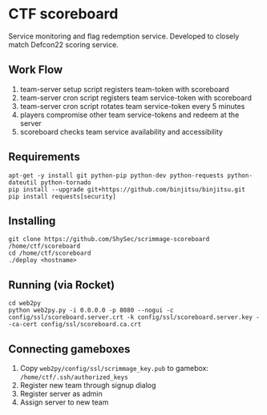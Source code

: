 # CTF scoreboard

Service monitoring and flag redemption service. Developed to closely match Defcon22 scoring service.

## Work Flow

1. team-server setup script registers team-token with scoreboard
1. team-server cron script registers team service-token with scoreboard
1. team-server cron script rotates team service-token every 5 minutes
1. players compromise other team service-tokens and redeem at the server
1. scoreboard checks team service availability and accessibility

## Requirements

	apt-get -y install git python-pip python-dev python-requests python-dateutil python-tornado
	pip install --upgrade git+https://github.com/binjitsu/binjitsu.git
	pip install requests[security]

## Installing

    git clone https://github.com/ShySec/scrimmage-scoreboard /home/ctf/scoreboard
    cd /home/ctf/scoreboard
    ./deploy <hostname>

## Running (via Rocket)

    cd web2py
    python web2py.py -i 0.0.0.0 -p 8080 --nogui -c config/ssl/scoreboard.server.crt -k config/ssl/scoreboard.server.key --ca-cert config/ssl/scoreboard.ca.crt

## Connecting gameboxes

1. Copy `web2py/config/ssl/scrimmage_key.pub` to gamebox: `/home/ctf/.ssh/authorized_keys`
1. Register new team through signup dialog
1. Register server as admin
1. Assign server to new team
